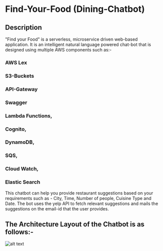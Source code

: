 # Find-Your-Food (Dining-Chatbot)
## Description
"Find your Food" is a serverless, microservice driven web-based application. It is an intelligent natural language powered chat-bot that is designed using multiple AWS components such as:-
### AWS Lex
### S3-Buckets
### API-Gateway
### Swagger
### Lambda Functions,
### Cognito,
### DynamoDB,
### SQS, 
### Cloud Watch,
### Elastic Search 
This chatbot can help you provide restaurant suggestions based on your requirements such as - City, Time, Number of people, Cuisine Type and Date. The bot uses the yelp API to fetch relevant suggestions and mails the suggestions on the email-id that the user provides. 
 
 ## The Architecture Layout of the Chatbot is as follows:- 
 
 ![alt text](https://github.com/HemanthTejaY/Find-Your-Food---Dining-Concirerge/blob/master/github-images/architecture.png)
